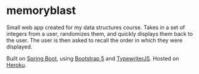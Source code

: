 # memoryblast
Small web app created for my data structures course. Takes in a set of integers from a user, randomizes them, and quickly displays them back to the user. The user is then asked to recall the order in which they were displayed.

Built on [Spring Boot](https://spring.io/projects/spring-boot), using [Bootstrap 5](https://getbootstrap.com/) and [TypewriterJS](https://github.com/tameemsafi/typewriterjs). Hosted on [Heroku](https://www.heroku.com/).
